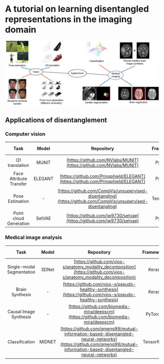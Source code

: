 # A tutorial on learning disentangled representations in the imaging domain

![applications](./assets/applications.png)

## Applications of disentanglement

### Computer vision

|     Task     | Model  | Repository | Framework | Original Implementation |
|:------------:|:------:|:--------:|:------:|:------:|
|I2I translation|MUNIT|[https://github.com/NVlabs/MUNIT](https://github.com/NVlabs/MUNIT) |PyTorch|<ul><li>- [x] </li>   |
|Face Attribute Transfer|ELEGANT|[https://github.com/Prinsphield/ELEGANT](https://github.com/Prinsphield/ELEGANT)  |PyTorch| <ul><li>- [x] </li> |
|Pose Estimation| - |[https://github.com/CompVis/unsupervised-disentangling](https://github.com/CompVis/unsupervised-disentangling)  |TensorFlow| <ul><li>- [x] </li> |
|Point cloud Generation|SetVAE|[https://github.com/jw9730/setvae](https://github.com/jw9730/setvae)  |PyTorch| <ul><li>- [x] </li> |

### Medical image analysis
  
|     Task     | Model  | Repository | Framework | Original Implementation |
|:------------:|:------:|:--------:|:------:|:------:|
|Single-modal Segmentation|SDNet|[https://github.com/vios-s/anatomy_modality_decomposition](https://github.com/vios-s/anatomy_modality_decomposition) |Keras|<ul><li>- [x] </li>   |
|Brain Synthesis|-|[https://github.com/vios-s/pseudo-healthy-synthesis](https://github.com/vios-s/pseudo-healthy-synthesis)  |Keras| <ul><li>- [x] </li> |
|Causal Image Synthesis| - |[https://github.com/biomedia-mira/deepscm](https://github.com/biomedia-mira/deepscm)  |PyTorch| <ul><li>- [x] </li> |
|Classification|MIDNET|[https://github.com/qmeng99/mutual-information-based-disentangled-neural-networks](https://github.com/qmeng99/mutual-information-based-disentangled-neural-networks)  |Tensorflow| <ul><li>- [x] </li> |

